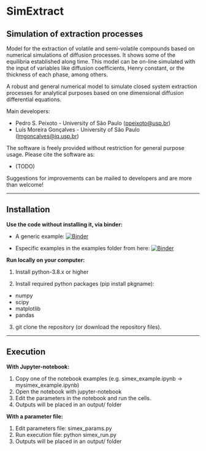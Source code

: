# SimExtract


Simulation of extraction processes
------------------

Model for the extraction of volatile and semi-volatile compounds based on numerical simulations of diffusion processes. It shows some of the equilibria established along time. This model can be on-line simulated with the input of variables like diffusion coefficients, Henry constant, or the thickness of each phase, among others.

A robust and general numerical model to simulate closed system extraction processes for analytical purposes based on one dimensional diffusion differential equations.

Main developers:
- Pedro S. Peixoto - University of São Paulo (ppeixoto@usp.br)
- Luís Moreira Gonçalves - University of São Paulo (lmgoncalves@iq.usp.br)

The software is freely provided without restriction for general purpose usage. Please cite the software as:
- (TODO)

Suggestions for improvements can be mailed to developers and are more than welcome! 

--------------
 Installation
--------------

**Use the code without installing it, via binder:** 

- A generic example: [![Binder](https://mybinder.org/badge_logo.svg)](https://mybinder.org/v2/gh/pedrospeixoto/SimExtract/HEAD?filepath=simex_example.ipynb)

- Especific examples in the examples folder from here: [![Binder](https://mybinder.org/badge_logo.svg)](https://mybinder.org/v2/gh/pedrospeixoto/SimExtract/HEAD)

**Run locally on your computer:**

1) Install python-3.8.x or higher

2) Install required python packages (pip install pkgname):
- numpy
- scipy
- matplotlib
- pandas

3) git clone the repository (or download the repository files).

--------------
Execution
--------------

**With Jupyter-notebook:**
1) Copy one of the notebook examples (e.g. simex_example.ipynb -> mysimex_example.ipynb)
2) Open the notebook with jupyter-notebook 
3) Edit the parameters in the notebook and run the cells.
4) Outputs will be placed in an output/ folder

**With a parameter file:**
1) Edit parameters file: simex_params.py
2) Run execution file: python simex_run.py
3) Outputs will be placed in an output/ folder



